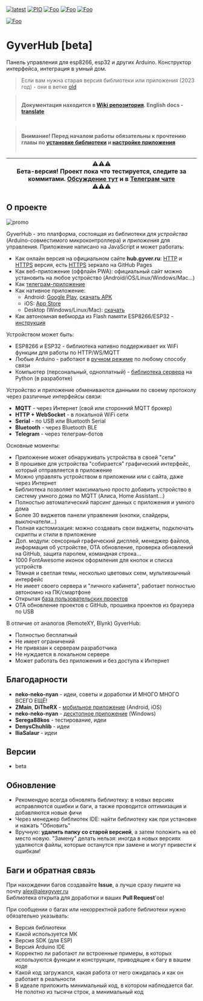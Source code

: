[![latest](https://img.shields.io/github/v/release/GyverLibs/GyverHub.svg?color=brightgreen)](https://github.com/GyverLibs/GyverHub/releases/latest/download/GyverHub.zip)
[![PIO](https://badges.registry.platformio.org/packages/gyverlibs/library/GyverHub.svg)](https://registry.platformio.org/libraries/gyverlibs/GyverHub)
[![Foo](https://img.shields.io/badge/Website-AlexGyver.ru-blue.svg?style=flat-square)](https://alexgyver.ru/)
[![Foo](https://img.shields.io/badge/%E2%82%BD%24%E2%82%AC%20%D0%9F%D0%BE%D0%B4%D0%B4%D0%B5%D1%80%D0%B6%D0%B0%D1%82%D1%8C-%D0%B0%D0%B2%D1%82%D0%BE%D1%80%D0%B0-orange.svg?style=flat-square)](https://alexgyver.ru/support_alex/)
[![Foo](https://img.shields.io/badge/README-ENGLISH-blueviolet.svg?style=flat-square)](https://github-com.translate.goog/GyverLibs/GyverHub?_x_tr_sl=ru&_x_tr_tl=en)  

[![Foo](https://img.shields.io/badge/ПОДПИСАТЬСЯ-НА%20ОБНОВЛЕНИЯ-brightgreen.svg?style=social&logo=telegram&color=blue)](https://t.me/GyverLibs)

# GyverHub [beta]
Панель управления для esp8266, esp32 и других Arduino. Конструктор интерфейса, интеграция в умный дом.

> Если вам нужна старая версия библиотеки или приложения (2023 год) - они в ветке [old](https://github.com/GyverLibs/GyverHub/tree/old)

> <br>**Документация находится в [Wiki репозитория](https://github.com/GyverLibs/GyverHub/wiki). English docs - [translate](https://github-com.translate.goog/GyverLibs/GyverHub/wiki?_x_tr_sl=ru&_x_tr_tl=en)**<br><br>

> <br>**Внимание! Перед началом работы обязательны к прочтению главы по [установке библиотеки](https://github.com/GyverLibs/GyverHub/blob/main/docs/2.start.md) и [настройке приложения](https://github.com/GyverLibs/GyverHub/blob/main/docs/3.app.md)**<br><br>

|⚠️⚠️⚠️<br>**Бета-версия! Проект пока что тестируется, следите за коммитами. [Обсуждение тут](https://github.com/GyverLibs/GyverHub/issues/44) и в [Телеграм чате](https://t.me/AlexGyverChat/441438)**<br>⚠️⚠️⚠️|
| --- |

## О проекте
![promo](/docs/promo.png)

GyverHub - это платформа, состоящая из библиотеки для *устройства* (Arduino-совместимого микроконтроллера) и *приложения* для управления. Приложение написано на JavaScript и может работать:
- Как онлайн версия на официальном сайте **hub.gyver.ru**: [HTTP](http://hub.gyver.ru/) и [HTTPS](https://hub.gyver.ru/) версия, есть [HTTPS](https://gyverlibs.github.io/GyverHub) зеркало на GitHub Pages
- Как веб-приложение (оффлайн PWA): официальный сайт можно установить на любое устройство (Android/iOS/Linux/Windows/Mac...)
- Как [телеграм-приложение](https://t.me/GyverHUB_bot)
- Как нативное приложение:
  - Android: [Google Play](https://play.google.com/store/apps/details?id=ru.alexgyver.GyverHub), [скачать APK](https://github.com/GyverLibs/GyverHub-app/releases/latest)
  - iOS: [App Store](https://apps.apple.com/kz/app/gyverhub/id6474273925)
  - Desktop (Windows/Linux/Mac): [скачать](https://github.com/neko-neko-nyan/gyverhub-desktop/releases/latest)
- Как автономная вебморда из Flash памяти ESP8266/ESP32 - [инструкция](https://github.com/GyverLibs/GyverHub/blob/main/docs/3.app.md#%D0%B2%D0%B5%D0%B1%D0%BC%D0%BE%D1%80%D0%B4%D0%B0-esp)

Устройством может быть:
- ESP8266 и ESP32 - библиотека нативно поддерживает их WiFi функции для работы по HTTP/WS/MQTT
- Любые Arduino - работают в [ручном режиме](https://github.com/GyverLibs/GyverHub/blob/main/docs/9.bridge.md) по любому способу связи
- Компьютер (персональный, одноплатный) - [библиотека сервера](https://github.com/neko-neko-nyan/pygyverhubd) на Python (в разработке)

Устройство и приложение обмениваются данными по своему протоколу через различные интерфейсы связи: 
- **MQTT** - через Интернет (свой или сторонний MQTT брокер)
- **HTTP + WebSocket** - в локальной WiFi сети
- **Serial** - по USB или Bluetooth Serial
- **Bluetooth** - через Bluetooth BLE
- **Telegram** - через телеграм-ботов

Основные моменты:
- Приложение может обнаруживать устройства в своей "сети"
- В прошивке для устройства "собирается" графический интерфейс, который отправляется в приложение
- Можно управлять устройством в приложении или с сайта, даже через Интернет
- Библиотека позволяет максимально просто добавить устройство в систему умного дома по MQTT (Алиса, Home Assistant...)
- Полностью автоматический парсинг данных с приложения и умного дома
- Более 30 виджетов панели управления (кнопки, слайдеры, выключатели...)
- Полная кастомизация: можно создавать свои виджеты, подключать скрипты и стили в приложение
- Доп. модули: сенсорный графический дисплей, менеджер файлов, информация об устройстве, OTA обновление, проверка обновлений на GitHub, защита паролем, командная строка...
- 1000 FontAwesome иконок оформления для кнопок и списка устройств
- Тёмная и светлая темы, несколько цветовых схем, мультиязычный интерфейс
- Не имеет своего сервера и "личного кабинета", работает полностью автономно на ПК/смартфоне
- Открытая [база пользовательских проектов](https://github.com/GyverLibs/GyverHub-projects)
- OTA обновление проектов с GitHub, прошивка проектов из браузера по USB

В отличие от аналогов (RemoteXY, Blynk) GyverHub:
- Полностью бесплатный
- Не имеет ограничений
- Не привязан к серверам разработчика
- Не нуждается в локальном сервере
- Может работать без приложения и без доступа к Интернет

## Благодарности
- **neko-neko-nyan** - идеи, советы и доработки И МНОГО МНОГО ВСЕГО ЕЩЁ!
- **ZMain**, **DiTheRX** - [мобильное приложение](https://github.com/GyverLibs/GyverHub-app) (Android, iOS)
- **neko-neko-nyan** - [десктопное приложение](https://github.com/neko-neko-nyan/gyverhub-desktop) (Windows)
- **Serega88kos** - тестирование, идеи
- **DenysChuhlib** - идеи
- **IliaSalaur** - идеи

## Версии
- beta

## Обновление
- Рекомендую всегда обновлять библиотеку: в новых версиях исправляются ошибки и баги, а также проводится оптимизация и добавляются новые фичи
- Через менеджер библиотек IDE: найти библиотеку как при установке и нажать "Обновить"
- Вручную: **удалить папку со старой версией**, а затем положить на её место новую. "Замену" делать нельзя: иногда в новых версиях удаляются файлы, которые останутся при замене и могут привести к ошибкам!

## Баги и обратная связь
При нахождении багов создавайте **Issue**, а лучше сразу пишите на почту [alex@alexgyver.ru](mailto:alex@alexgyver.ru)  
Библиотека открыта для доработки и ваших **Pull Request**'ов!

При сообщении о багах или некорректной работе библиотеки нужно обязательно указывать:
- Версия библиотеки
- Какой используется МК
- Версия SDK (для ESP)
- Версия Arduino IDE
- Корректно ли работают ли встроенные примеры, в которых используются функции и конструкции, приводящие к багу в вашем коде
- Какой код загружался, какая работа от него ожидалась и как он работает в реальности
- В идеале приложить минимальный код, в котором наблюдается баг. Не полотно из тысячи строк, а минимальный код
